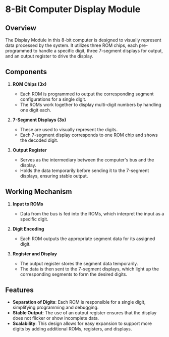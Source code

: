 # 8-Bit Computer Display Module

## Overview
The Display Module in this 8-bit computer is designed to visually represent data processed by the system. It utilizes three ROM chips, each pre-programmed to handle a specific digit, three 7-segment displays for output, and an output register to drive the display.

## Components
1. **ROM Chips (3x)**  
   - Each ROM is programmed to output the corresponding segment configurations for a single digit.
   - The ROMs work together to display multi-digit numbers by handling one digit each.

2. **7-Segment Displays (3x)**  
   - These are used to visually represent the digits.  
   - Each 7-segment display corresponds to one ROM chip and shows the decoded digit.

3. **Output Register**  
   - Serves as the intermediary between the computer's bus and the display.  
   - Holds the data temporarily before sending it to the 7-segment displays, ensuring stable output.

## Working Mechanism
1. **Input to ROMs**  
   - Data from the bus is fed into the ROMs, which interpret the input as a specific digit.

2. **Digit Encoding**  
   - Each ROM outputs the appropriate segment data for its assigned digit.

3. **Register and Display**  
   - The output register stores the segment data temporarily.  
   - The data is then sent to the 7-segment displays, which light up the corresponding segments to form the desired digits.

## Features
- **Separation of Digits**: Each ROM is responsible for a single digit, simplifying programming and debugging.  
- **Stable Output**: The use of an output register ensures that the display does not flicker or show incomplete data.  
- **Scalability**: This design allows for easy expansion to support more digits by adding additional ROMs, registers, and displays.  
